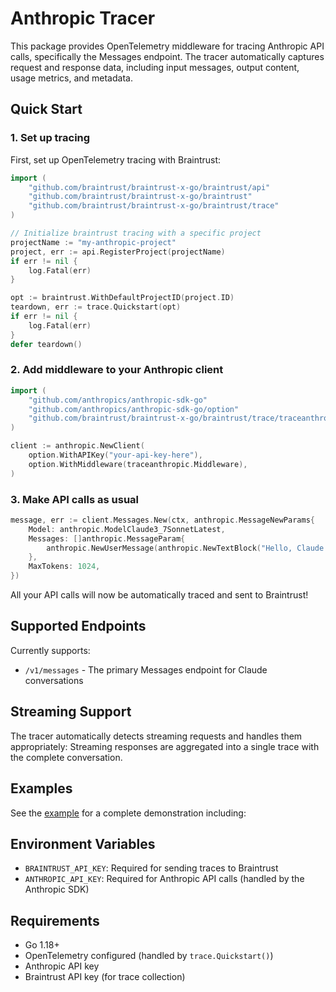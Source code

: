 # Anthropic Tracer

This package provides OpenTelemetry middleware for tracing Anthropic API calls, specifically the Messages endpoint. The tracer automatically captures request and response data, including input messages, output content, usage metrics, and metadata.

## Quick Start

### 1. Set up tracing

First, set up OpenTelemetry tracing with Braintrust:

```go
import (
    "github.com/braintrust/braintrust-x-go/braintrust/api"
    "github.com/braintrust/braintrust-x-go/braintrust"
    "github.com/braintrust/braintrust-x-go/braintrust/trace"
)

// Initialize braintrust tracing with a specific project
projectName := "my-anthropic-project"
project, err := api.RegisterProject(projectName)
if err != nil {
    log.Fatal(err)
}

opt := braintrust.WithDefaultProjectID(project.ID)
teardown, err := trace.Quickstart(opt)
if err != nil {
    log.Fatal(err)
}
defer teardown()
```

### 2. Add middleware to your Anthropic client

```go
import (
    "github.com/anthropics/anthropic-sdk-go"
    "github.com/anthropics/anthropic-sdk-go/option"
    "github.com/braintrust/braintrust-x-go/braintrust/trace/traceanthropic"
)

client := anthropic.NewClient(
    option.WithAPIKey("your-api-key-here"),
    option.WithMiddleware(traceanthropic.Middleware),
)
```

### 3. Make API calls as usual

```go
message, err := client.Messages.New(ctx, anthropic.MessageNewParams{
    Model: anthropic.ModelClaude3_7SonnetLatest,
    Messages: []anthropic.MessageParam{
        anthropic.NewUserMessage(anthropic.NewTextBlock("Hello, Claude!")),
    },
    MaxTokens: 1024,
})
```

All your API calls will now be automatically traced and sent to Braintrust!

## Supported Endpoints

Currently supports:
- `/v1/messages` - The primary Messages endpoint for Claude conversations

## Streaming Support

The tracer automatically detects streaming requests and handles them appropriately:
Streaming responses are aggregated into a single trace with the complete conversation.

## Examples

See the [example](../../../examples/anthropic-tracer/) for a complete demonstration including:

## Environment Variables

- `BRAINTRUST_API_KEY`: Required for sending traces to Braintrust
- `ANTHROPIC_API_KEY`: Required for Anthropic API calls (handled by the Anthropic SDK)

## Requirements

- Go 1.18+
- OpenTelemetry configured (handled by `trace.Quickstart()`)
- Anthropic API key
- Braintrust API key (for trace collection)
